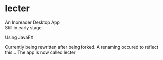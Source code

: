 # lecter
An Inoreader Desktop App  
Still in early stage.

Using JavaFX

Currently being rewritten after being forked.
A renaming occured to reflect this...
The app is now called lecter
